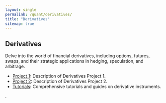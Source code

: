 ```yaml
---
layout: single
permalink: /quant/derivatives/
title: "Derivatives"
sitemap: true
---
```


## Derivatives

Delve into the world of financial derivatives, including options, futures, swaps, and their strategic applications in hedging, speculation, and arbitrage.

- [Project 1](#): Description of Derivatives Project 1.
- [Project 2](#): Description of Derivatives Project 2.
- [Tutorials](#): Comprehensive tutorials and guides on derivative instruments.

.
